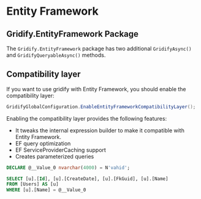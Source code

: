 # Entity Framework

## Gridify.EntityFramework Package

The `Gridify.EntityFramework` package has two additional `GridifyAsync()` and `GridifyQueryableAsync()` methods.

## Compatibility layer

If you want to use gridify with Entity Framework, you should enable the compatibility layer:

``` csharp
GridifyGlobalConfiguration.EnableEntityFrameworkCompatibilityLayer();
```

Enabling the compatibility layer provides the following features:

- It tweaks the internal expression builder to make it compatible with Entity Framework.
- EF query optimization
- EF ServiceProviderCaching support
- Creates parameterized queries

``` sql
DECLARE @__Value_0 nvarchar(4000) = N'vahid';

SELECT [u].[Id], [u].[CreateDate], [u].[FkGuid], [u].[Name]
FROM [Users] AS [u]
WHERE [u].[Name] = @__Value_0
```
